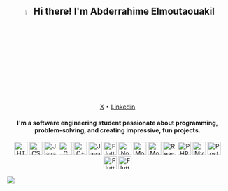 <h2 align="center"><a href="https://www.otmaneboughaba.com/"><img src="https://media.giphy.com/media/hvRJCLFzcasrR4ia7z/giphy.gif" width="5%"></a> Hi there! I'm Abderrahime Elmoutaouakil</h2>
<p align="center">
  <a href="https://x.com/Abderr4him_elm">X</a> •
  <a href="https://www.linkedin.com/in/abderrahim-elmoutaouakil-756245283/">Linkedin</a>
</p>

#### <div align="center"> I'm a software engineering student passionate about programming, problem-solving, and creating impressive, fun projects.

<div align="center">
   <img src="https://skillicons.dev/icons?i=java" width="30" alt="HTML">
   <img src="https://skillicons.dev/icons?i=cpp" width="30" alt="CSS">
   <img src="https://skillicons.dev/icons?i=c" width="30" alt="JavaScript">
   <img src="https://skillicons.dev/icons?i=js" width="30" alt="C">
   <img src="https://skillicons.dev/icons?i=mysql" width="30" alt="C++">
   <img src="https://skillicons.dev/icons?i=mongodb" width="30" alt="Java">
   <img src="https://skillicons.dev/icons?i=redis" width="30" alt="Flutter">
   <img src="https://skillicons.dev/icons?i=nodejs" width="30" alt="Node.js">
   <img src="https://skillicons.dev/icons?i=spring" width="30" alt="MongoDB">
   <img src="https://skillicons.dev/icons?i=express" width="30" alt="MongoDB">
   <img src="https://skillicons.dev/icons?i=docker" width="30" alt="React.js">
   <img src="https://skillicons.dev/icons?i=git" width="30" alt="PHP">
   <img src="https://skillicons.dev/icons?i=github" width="30" alt="MySQL">
   <img src="https://skillicons.dev/icons?i=postman" width="30" alt="Postman">
   <img src="https://skillicons.dev/icons?i=linux" width="30" alt="Flutter">
   <img src="https://skillicons.dev/icons?i=windows" width="30" alt="Flutter">
</div>
<!--- 
<p>
  <img src="https://github-readme-stats.vercel.app/api?username=AbderrahimeEl&show_icons=true&theme=cobalt" alt="AbderrahimeEl's GitHub Stats" />
    <img src="https://github-readme-stats.vercel.app/api/top-langs/?username=AbderrahimeEl&layout=compact&theme=cobalt&custom_title=Top%20Languages&card_width=300" alt="Top Languages" />
</p>  
--->


[![](https://visitcount.itsvg.in/api?id=AbderrahimeEl&icon=1&color=2&theme=cobalt)](https://visitcount.itsvg.in)


<!---
AbderrahimeEl/AbderrahimeEl is a ✨ special ✨ repository because its `README.md` (this file) appears on your GitHub profile.
You can click the Preview link to take a look at your changes.
--->

